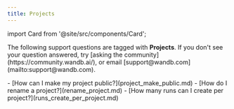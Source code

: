 ```yaml
---
title: Projects 
---
```

import Card from '@site/src/components/Card';

<Card className="card-light-gray">
  <p>The following support questions are tagged with <b>Projects</b>. If you don't see 
your question answered, try [asking the community](https://community.wandb.ai/), 
or email [support@wandb.com](mailto:support@wandb.com).</p>
</Card>
- [How can I make my project public?](project_make_public.md)
- [How do I rename a project?](rename_project.md)
- [How many runs can I create per project?](runs_create_per_project.md)
